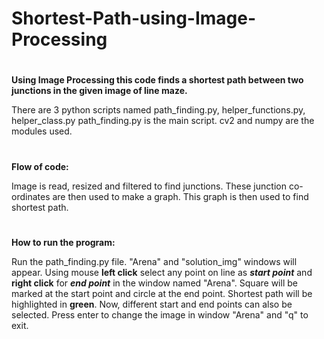 # Shortest-Path-using-Image-Processing

#
**Using Image Processing this code finds a shortest path between two junctions in the given image of line maze.**
 
There are 3 python scripts named path_finding.py, helper_functions.py, helper_class.py 
path_finding.py is the main script. 
cv2 and numpy are the modules used. 

#
**Flow of code:** 
 
Image is read, resized and filtered to find junctions. 
These junction co-ordinates are then used to make a graph. 
This graph is then used to find shortest path. 
 
#
**How to run the program:** 

Run the path_finding.py file. 
"Arena" and "solution_img" windows will appear. 
Using mouse **left click** select any point on line as **_start point_** and **right click** for **_end point_** in the window named "Arena". 
Square will be marked at the start point and circle at the end point. 
Shortest path will be highlighted in **green**. 
Now, different start and end points can also be selected. 
Press enter to change the image in window "Arena" and "q" to exit. 
